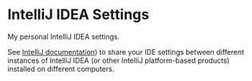 # IntelliJ IDEA Settings
My personal IntelliJ IDEA settings.

See [IntelliJ documentation](https://www.jetbrains.com/help/idea/sharing-your-ide-settings.html)) to share your IDE settings between different instances of IntelliJ IDEA (or other IntelliJ platform-based products) installed on different computers.
